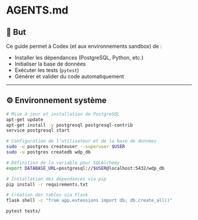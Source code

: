 # AGENTS.md

## 🧱 But
Ce guide permet à Codex (et aux environnements sandbox) de :
- Installer les dépendances (PostgreSQL, Python, etc.)
- Initialiser la base de données
- Exécuter les tests (`pytest`)
- Générer et valider du code automatiquement

---

## ⚙️ Environnement système

```bash
# Mise à jour et installation de PostgreSQL
apt-get update
apt-get install -y postgresql postgresql-contrib
service postgresql start

# Configuration de l’utilisateur et de la base de données
sudo -u postgres createuser --superuser $USER
sudo -u postgres createdb wdp_db

# Définition de la variable pour SQLAlchemy
export DATABASE_URL=postgresql://$USER@localhost:5432/wdp_db

# Installation des dépendances via pip
pip install -r requirements.txt

# Création des tables via Flask
flask shell -c "from app.extensions import db; db.create_all()"

pytest tests/
```
